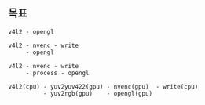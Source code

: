 ## 목표

    v4l2 - opengl

    v4l2 - nvenc - write
         - opengl

    v4l2 - nvenc - write
         - process - opengl

    v4l2(cpu) - yuv2yuv422(gpu) - nvenc(gpu)  - write(cpu)
              - yuv2rgb(gpu)    - opengl(gpu)

    